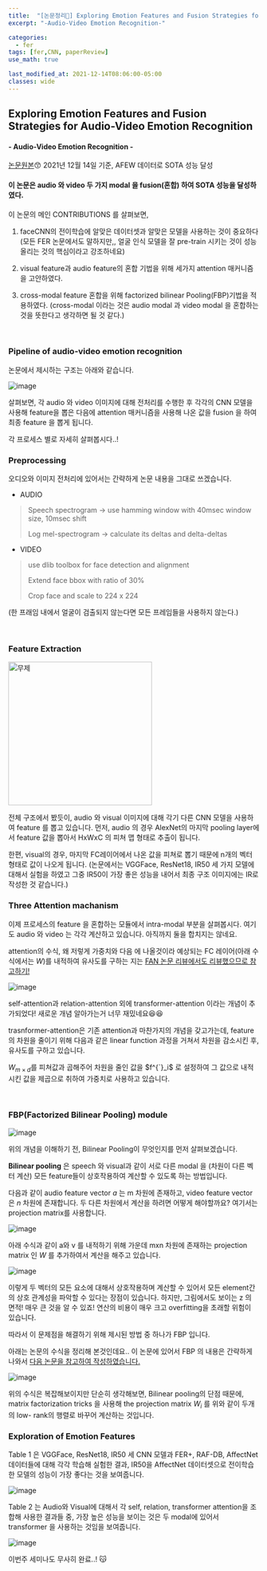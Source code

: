 ```yaml
---
title:  "[논문정리📃] Exploring Emotion Features and Fusion Strategies for Audio-Video Emotion Recognition"
excerpt: "-Audio-Video Emotion Recognition-"

categories:
  - fer
tags: [fer,CNN, paperReview]
use_math: true

last_modified_at: 2021-12-14T08:06:00-05:00
classes: wide
---
```


## Exploring Emotion Features and Fusion Strategies for Audio-Video Emotion Recognition
#### - Audio-Video Emotion Recognition - 

[논문원본](https://arxiv.org/pdf/2012.13912.pdf)😙 2021년 12월 14일 기준, AFEW 데이터로 SOTA 성능 달성

#### 이 논문은 audio 와 video 두 가지 modal 을 fusion(혼합) 하여 SOTA 성능을 달성하였다.

이 논문의 메인 CONTRIBUTIONS 를 살펴보면,

1) faceCNN의 전이학습에 알맞은 데이터셋과 알맞은 모델을 사용하는 것이 중요하다 (모든 FER 논문에서도 말하지만,, 얼굴 인식 모델을 잘 pre-train 시키는 것이 성능올리는 것의 핵심이라고 강조하네요)

2) visual feature과 audio feature의 혼합 기법을 위해 세가지 attention 매커니즘을 고안하였다.
 
3) cross-modal feature 혼합을 위해 factorized bilinear Pooling(FBP)기법을 적용하였다. (cross-modal 이라는 것은 audio modal 과 video modal 을 혼합하는 것을 뜻한다고 생각하면 될 것 같다.)

<br>

### Pipeline of audio-video emotion recognition

논문에서 제시하는 구조는 아래와 같습니다.

![image](https://user-images.githubusercontent.com/53431568/146122054-6baeb1fe-4bd2-4828-8aa6-c1013ef014ac.png)

살펴보면, 각 audio 와 video 이미지에 대해 전처리를 수행한 후 각각의 CNN 모델을 사용해 feature을 뽑은 다음에 attention 매커니즘을 사용해 나온 값을 fusion 을 하여 최종 feature 을 뽑게 됩니다.

각 프로세스 별로 자세히 살펴봅시다..!
<br>

### Preprocessing

오디오와 이미지 전처리에 있어서는 간략하게 논문 내용을 그대로 쓰겠습니다.

- AUDIO

> Speech spectrogram -> use hamming window with 40msec window size, 10msec shift
>  
> Log mel-spectrogram -> calculate its deltas and delta-deltas

- VIDEO 

> use dlib toolbox for face detection and alignment
> 
> Extend face bbox with ratio of 30%
>  
> Crop face and scale to 224 x 224

 (한 프래임 내에서 얼굴이 검출되지 않는다면 모든 프레임들을 사용하지 않는다.)

<br>

### Feature Extraction

<img width="288" alt="무제" src="https://user-images.githubusercontent.com/53431568/146126478-e05ec970-0197-49a9-86df-d4c070e00f78.png">

전체 구조에서 봤듯이, audio 와 visual 이미지에 대해 각기 다른 CNN 모델을 사용하여 feature 를 뽑고 있습니다. 먼저, audio 의 경우 AlexNet의 마지막 pooling layer에서 feature 값을 뽑아서 HxWxC 의 피쳐 맵 형태로 추출이 됩니다.

한편, visual의 경우, 마지막 FC레이어에서 나온 값을 피쳐로 뽑기 때문에 n개의 벡터 형태로 값이 나오게 됩니다. (논문에서는 VGGFace, ResNet18, IR50 세 가지 모델에 대해서 실험을 하였고 그중 IR50이 가장 좋은 성능을 내어서 최종 구조 이미지에는 IR로 작성한 것 같습니다.)


### Three Attention machanism

이제 프로세스의 feature 을 혼합하는 모듈에서 intra-modal 부분을 살펴봅시다. 여기도 audio 와 video 는 각각 계산하고 있습니다. 아직까지 둘을 합치지는 않네요.

attention의 수식, 왜 저렇게 가중치와 다음 에 나올것이라 예상되는 FC 레이어(아래 수식에서는 $W$)를 내적하여 유사도를 구하는 지는 [FAN 논문 리뷰에서도 리뷰했으므로 참고하기!](https://chaelin0722.github.io/fer/FAN/)

![image](https://user-images.githubusercontent.com/53431568/146122320-46987964-2bac-40dc-8457-72d267ca94ea.png)

self-attention과 relation-attention 외에 transformer-attention 이라는 개념이 추가되었다! 새로운 개념 알아가는거 너무 재밌네요😆😆

trasnformer-attention은 기존 attention과 마찬가지의 개념을 갖고가는데, feature의 차원을 줄이기 위해 다음과 같은 linear function 과정을 거쳐서 차원을 감소시킨 후, 유사도를 구하고 있습니다.

$W_{m \times d}$를 피쳐값과 곱해주어 차원을 줄인 값을 $f^{`}_i$ 로 설정하여 그 값으로 내적시킨 값을 제곱으로 취하여 가중치로 사용하고 있습니다.


<br>

### FBP(Factorized Bilinear Pooling) module

![image](https://user-images.githubusercontent.com/53431568/146133144-30b4bde3-611e-4ffb-939e-2e2c6d52996c.png)

위의 개념을 이해하기 전, Bilinear Pooling이 무엇인지를 먼저 살펴보겠습니다.

**Bilinear pooling** 은 speech 와 visual과 같이 서로 다른 modal 을 (차원이 다른 벡터 계산) 모든 feature들이 상호작용하여 계산할 수 있도록 하는 방법입니다. 

다음과 같이 audio feature vector $a$ 는 m 차원에 존재하고, video feature vector 은 $n$ 차원에 존재합니다. 두 다른 차원에서 계산을 하려면 어떻게 해야할까요? 여기서는 projection matrix를 사용합니다.

![image](https://user-images.githubusercontent.com/53431568/146133216-a4bd7428-59a1-4d71-95cc-190d8cadfe2e.png)

아래 수식과 같이 a와 v 를 내적하기 위해 가운데 mxn 차원에 존재하는 projection matrix 인 $W$ 를 추가하여서 계산을 해주고 있습니다.

![image](https://user-images.githubusercontent.com/53431568/146133384-c580227a-77f4-4eaa-bcbf-a615512825ba.png)

이렇게 두 벡터의 모든 요소에 대해서 상호작용하며 계산할 수 있어서 모든 element간의 상호 관계성을 파악할 수 있다는 장점이 있습니다. 하지만, 그림에서도 보이는 z 의 면적! 매우 큰 것을 알 수 있죠! 연산의 비용이 매우 크고 overfitting을 초래할 위험이 있습니다.

따라서 이 문제점을 해결하기 위해 제시된 방법 중 하나가 FBP 입니다.

아래는 논문의 수식을 정리해 본것인데요.. 이 논문에 있어서 FBP 의 내용은 간략하게 나와서 [다음 논문을 참고하여 작성하였습니다.](https://arxiv.org/pdf/1901.04889.pdf)

![image](https://user-images.githubusercontent.com/53431568/146133724-059c4e38-4441-4df8-b1f3-83f945d645c2.png)

위의 수식은 복잡해보이지만 단순히 생각해보면, Bilinear pooling의 단점 때문에, matrix factorization tricks 을 사용해 the projection matrix $W_i$ 를 위와 같이 두개의 low- rank의 행렬로 바꾸어 계산하는 것입니다.




### Exploration of Emotion Features

Table 1 은 VGGFace, ResNet18, IR50 세 CNN 모델과 FER+, RAF-DB, AffectNet 데이터들에 대해 각각 학습해 실험한 결과, IR50을 AffectNet 데이터셋으로 전이학습한 모델의 성능이 가장 좋다는 것을 보여줍니다.

![image](https://user-images.githubusercontent.com/53431568/146134108-3d75cf92-8ce6-48e3-9dd6-38db074a657d.png)
 
Table 2 는 Audio와 Visual에 대해서 각 self, relation, transformer attention을 조합해 사용한 결과들 중, 가장 높은 성능을 보이는 것은 두 modal에 있어서 transformer 을 사용하는 것임을 보여줍니다.

![image](https://user-images.githubusercontent.com/53431568/146134304-e3694a02-6289-4a8d-8fe1-82d5e5cd034c.png)


이번주 세미나도 무사히 완료..! 😽






